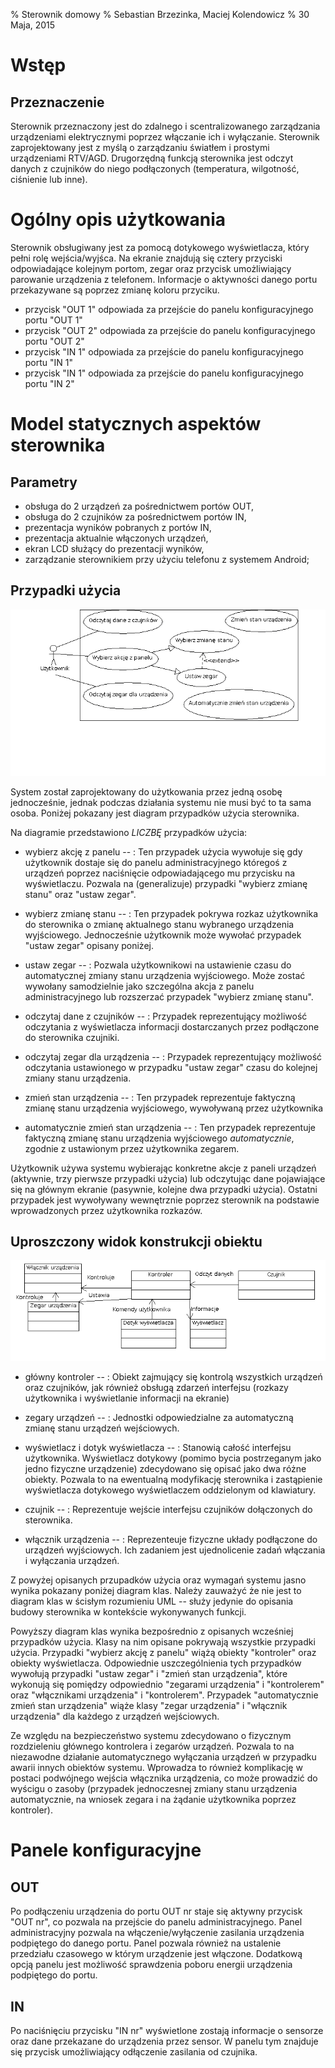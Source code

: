 % Sterownik domowy
% Sebastian Brzezinka, Maciej Kolendowicz
% 30 Maja, 2015

Wstęp
=====

Przeznaczenie
-------------

Sterownik przeznaczony jest do zdalnego i scentralizowanego zarządzania
urządzeniami elektrycznymi poprzez włączanie ich i wyłączanie. Sterownik
zaprojektowany jest z myślą o zarządzaniu światłem i prostymi urządzeniami
RTV/AGD. Drugorzędną funkcją sterownika jest odczyt danych z czujników do
niego podłączonych (temperatura, wilgotność, ciśnienie lub inne).

Ogólny opis użytkowania
=======================

Sterownik obsługiwany jest za pomocą dotykowego wyświetlacza, który pełni rolę
wejścia/wyjśca. Na ekranie znajdują się cztery przyciski odpowiadające
kolejnym portom, zegar oraz przycisk umożliwiający parowanie urządzenia z
telefonem. Informacje o aktywności danego portu przekazywane są poprzez zmianę
koloru przyciku.

- przycisk "OUT 1" odpowiada za przejście do panelu konfiguracyjnego portu
"OUT 1"
- przycisk "OUT 2" odpowiada za przejście do panelu konfiguracyjnego portu
"OUT 2"
- przycisk "IN 1" odpowiada za przejście do panelu konfiguracyjnego portu
"IN 1"
- przycisk "IN 1" odpowiada za przejście do panelu konfiguracyjnego portu
"IN 2"

Model statycznych aspektów sterownika
=====================================

Parametry
---------

- obsługa do 2 urządzeń za pośrednictwem portów OUT,
- obsługa do 2 czujników za pośrednictwem portów IN,
- prezentacja wyników pobranych z portów IN,
- prezentacja aktualnie włączonych urządzeń,
- ekran LCD służący do prezentacji wyników,
- zarządzanie sterownikiem przy użyciu telefonu z systemem Android;

Przypadki użycia
----------------

![diagram przypadków użycia](uml/UseCaseDiagram2.png)

System został zaprojektowany do użytkowania przez jedną osobę jednocześnie,
jednak podczas działania systemu nie musi być to ta sama osoba. Poniżej
pokazany jest diagram przypadków użycia sterownika.

Na diagramie przedstawiono _LICZBĘ_ przypadków użycia:

- wybierz akcję z panelu --
:   Ten przypadek użycia wywołuje się gdy użytkownik dostaje się do panelu
    administracyjnego któregoś z urządzeń poprzez naciśnięcie odpowiadającego
    mu przycisku na wyświetlaczu. Pozwala na (generalizuje) przypadki "wybierz
    zmianę stanu" oraz "ustaw zegar".

- wybierz zmianę stanu --
:   Ten przypadek pokrywa rozkaz użytkownika do sterownika o zmianę
    aktualnego stanu wybranego urządzenia wyjściowego. Jednocześnie użytkownik
    może wywołać przypadek "ustaw zegar" opisany poniżej.

- ustaw zegar --
:   Pozwala użytkownikowi na ustawienie czasu do automatycznej zmiany stanu
    urządzenia wyjściowego. Może zostać wywołany samodzielnie jako szczególna
    akcja z panelu administracyjnego lub rozszerzać przypadek "wybierz zmianę
    stanu".

- odczytaj dane z czujników --
:   Przypadek reprezentujący możliwość odczytania z wyświetlacza informacji
    dostarczanych przez podłączone do sterownika czujniki.

- odczytaj zegar dla urządzenia --
:   Przypadek reprezentujący możliwość odczytania ustawionego w przypadku
    "ustaw zegar" czasu do kolejnej zmiany stanu urządzenia.

- zmień stan urządzenia --
:   Ten przypadek reprezentuje faktyczną zmianę stanu urządzenia wyjściowego,
    wywoływaną przez użytkownika

- automatycznie zmień stan urządzenia --
:   Ten przypadek reprezentuje faktyczną zmianę stanu urządzenia wyjściowego
    _automatycznie_, zgodnie z ustawionym przez użytkownika zegarem.


Użytkownik używa systemu wybierając konkretne akcje z paneli urządzeń
(aktywnie, trzy pierwsze przypadki użycia) lub odczytując dane pojawiające się
na głównym ekranie (pasywnie, kolejne dwa przypadki użycia). Ostatni przypadek
jest wywoływany wewnętrznie poprzez sterownik na podstawie wprowadzonych przez
użytkownika rozkazów.

Uproszczony widok konstrukcji obiektu
-------------------------------------

![diagram klas konstrukcji obiektu](uml/ClassDiagram3.png)

- główny kontroler --
:   Obiekt zajmujący się kontrolą wszystkich urządzeń oraz czujników, jak
    również obsługą zdarzeń interfejsu (rozkazy użytkownika i wyświetlanie
    informacji na ekranie)
    
- zegary urządzeń --
:   Jednostki odpowiedzialne za automatyczną zmianę stanu urządzeń
    wejściowych. 
    
- wyświetlacz i dotyk wyświetlacza --
:   Stanowią całość interfejsu użytkownika. Wyświetlacz dotykowy (pomimo
    bycia postrzeganym jako jedno fizyczne urządzenie) zdecydowano się opisać
    jako dwa różne obiekty. Pozwala to na ewentualną modyfikację sterownika i
    zastąpienie wyświetlacza dotykowego wyświetlaczem oddzielonym od klawiatury.
    
- czujnik --
:   Reprezentuje wejście interfejsu czujników dołączonych do sterownika.

- włącznik urządzenia --
:   Reprezenteuje fizyczne układy podłączone do urządzeń wyjściowych. Ich
    zadaniem jest ujednolicenie zadań włączania i wyłączania urządzeń.


Z powyżej opisanych przupadków użycia oraz wymagań systemu jasno wynika
pokazany poniżej diagram klas. Należy zauważyć że nie jest to diagram klas w
ścisłym rozumieniu UML -- służy jedynie do opisania budowy sterownika w
kontekście wykonywanych funkcji.

Powyższy diagram klas wynika bezpośrednio z opisanych wcześniej przypadków
użycia. Klasy na nim opisane pokrywają wszystkie przypadki użycia. Przypadki
"wybierz akcję z panelu" wiążą obiekty "kontroler" oraz obiekty wyświetlacza.
Odpowiednie uszczególnienia tych przypadków wywołują przypadki "ustaw zegar" i
"zmień stan urządzenia", które wykonują się pomiędzy odpowiednio "zegarami
urządzenia" i "kontrolerem" oraz "włącznikami urządzenia" i "kontrolerem".
Przypadek "automatycznie zmień stan urządzenia" wiąże klasy "zegar urządzenia"
i "włącznik urządzenia" dla każdego z urządzeń wejściowych.

Ze względu na bezpieczeństwo systemu zdecydowano o fizycznym rozdzieleniu
głównego kontrolera i zegarów urządzeń. Pozwala to na niezawodne działanie
automatycznego wyłączania urządzeń w przypadku awarii innych obiektów systemu.
Wprowadza to również komplikację w postaci podwójnego wejścia włącznika
urządzenia, co może prowadzić do wyścigu o zasoby (przypadek jednoczesnej
zmiany stanu urządzenia automatycznie, na wniosek zegara i na żądanie
użytkownika poprzez kontroler).


Panele konfiguracyjne
=====================

OUT
---

Po podłączeniu urządzenia do portu OUT nr staje się aktywny przycisk "OUT nr",
co pozwala na przejście do panelu administracyjnego. Panel administracyjny
pozwala na włączenie/wyłączenie zasilania urządzenia podpiętego do danego
portu. Panel pozwala również na ustalenie przedziału czasowego w którym
urządzenie jest włączone. Dodatkową opcją panelu jest możliwość sprawdzenia
poboru energii urządzenia podpiętego do portu.

IN
--

Po naciśnięciu przycisku "IN nr" wyświetlone zostają informacje o sensorze
oraz dane przekazane do urządzenia przez sensor. W panelu tym znajduje
się przycisk umożliwiający odłączenie zasilania od czujnika.


